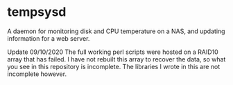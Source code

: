 # tempsysd
A daemon for monitoring disk and CPU temperature on a NAS, and updating information for a web server.

Update 09/10/2020
The full working perl scripts were hosted on a RAID10 array that has failed.  I have not rebuilt this array to recover the data, so what you see in this repository is incomplete.  The libraries I wrote in this are not incomplete however.
